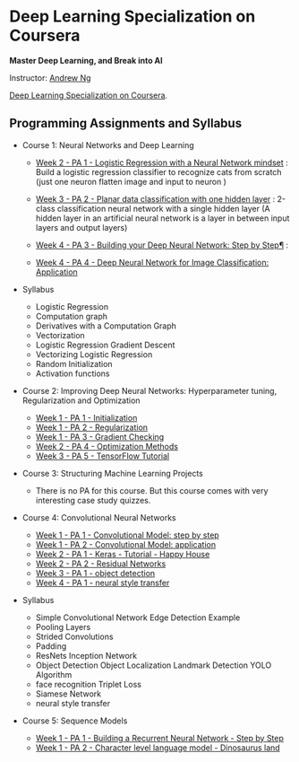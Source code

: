 # Deep Learning Specialization on Coursera

**Master Deep Learning, and Break into AI**

Instructor: [Andrew Ng](http://www.andrewng.org/)

 [Deep Learning Specialization on Coursera](https://www.coursera.org/specializations/deep-learning).

## Programming Assignments and Syllabus

- Course 1: Neural Networks and Deep Learning

  - [Week 2 - PA 1 - Logistic Regression with a Neural Network mindset](https://github.com/ironman-0-0-7/deep-learning-coursera/blob/master/Neural%20Networks%20and%20Deep%20Learning/Logistic%20Regression%20with%20a%20Neural%20Network%20mindset.ipynb)
  : Build a logistic regression classifier to recognize cats from scratch (just one neuron flatten image and input to neuron ) 
  
  - [Week 3 - PA 2 - Planar data classification with one hidden layer](https://github.com/ironman-0-0-7/deep-learning-coursera/blob/master/Neural%20Networks%20and%20Deep%20Learning/Planar%20data%20classification%20with%20one%20hidden%20layer.ipynb)
  : 2-class classification neural network with a single hidden layer (A hidden layer in an artificial neural network is a layer in between input layers and output layers)
  - [Week 4 - PA 3 - Building your Deep Neural Network: Step by Step¶](https://github.com/ironman-0-0-7/deep-learning-coursera/blob/master/Neural%20Networks%20and%20Deep%20Learning/Building%20your%20Deep%20Neural%20Network%20-%20Step%20by%20Step.ipynb)
  :
  - [Week 4 - PA 4 - Deep Neural Network for Image Classification: Application](https://github.com/ironman-0-0-7/deep-learning-coursera/blob/master/Neural%20Networks%20and%20Deep%20Learning/Deep%20Neural%20Network%20-%20Application.ipynb)
  

 - Syllabus
    -  Logistic Regression
    -  Computation graph
    -  Derivatives with a Computation Graph
    -  Vectorization
    -  Logistic Regression Gradient Descent
    -  Vectorizing Logistic Regression
    -  Random Initialization
    -  Activation functions
- Course 2: Improving Deep Neural Networks: Hyperparameter tuning, Regularization and Optimization

  - [Week 1 - PA 1 - Initialization](https://github.com/Kulbear/deep-learning-coursera/blob/master/Improving%20Deep%20Neural%20Networks%20Hyperparameter%20tuning%2C%20Regularization%20and%20Optimization/Initialization.ipynb)
  - [Week 1 - PA 2 - Regularization](https://github.com/Kulbear/deep-learning-coursera/blob/master/Improving%20Deep%20Neural%20Networks%20Hyperparameter%20tuning%2C%20Regularization%20and%20Optimization/Regularization.ipynb)
  - [Week 1 - PA 3 - Gradient Checking](https://github.com/Kulbear/deep-learning-coursera/blob/master/Improving%20Deep%20Neural%20Networks%20Hyperparameter%20tuning%2C%20Regularization%20and%20Optimization/Gradient%20Checking.ipynb)
  - [Week 2 - PA 4 - Optimization Methods](https://github.com/Kulbear/deep-learning-coursera/blob/master/Improving%20Deep%20Neural%20Networks%20Hyperparameter%20tuning%2C%20Regularization%20and%20Optimization/Optimization%20methods.ipynb)
  - [Week 3 - PA 5 - TensorFlow Tutorial](https://github.com/Kulbear/deep-learning-coursera/blob/master/Improving%20Deep%20Neural%20Networks%20Hyperparameter%20tuning%2C%20Regularization%20and%20Optimization/Tensorflow%20Tutorial.ipynb)

- Course 3: Structuring Machine Learning Projects

  - There is no PA for this course. But this course comes with very interesting case study quizzes.
  
- Course 4: Convolutional Neural Networks

  - [Week 1 - PA 1 - Convolutional Model: step by step](https://github.com/ironman-0-0-7/deep-learning-coursera/blob/master/Convolutional%20Neural%20Networks/Convolution%20model%20-%20Step%20by%20Step%20-%20v1.ipynb)
  - [Week 1 - PA 2 - Convolutional Model: application](https://github.com/ironman-0-0-7/deep-learning-coursera/blob/master/Convolutional%20Neural%20Networks/Convolution%20model%20-%20Application%20-%20v1.ipynb)
  - [Week 2 - PA 1 - Keras - Tutorial - Happy House](https://github.com/ironman-0-0-7/deep-learning-coursera/blob/master/Convolutional%20Neural%20Networks/Keras%20-%20Tutorial%20-%20Happy%20House%20v1.ipynb)
  - [Week 2 - PA 2 - Residual Networks](https://github.com/ironman-0-0-7/deep-learning-coursera/blob/master/Convolutional%20Neural%20Networks/Residual%20Networks%20-%20v1.ipynb)
  - [Week 3 - PA 1 - object detection ](https://github.com/ironman-0-0-7/deep-learning-coursera/blob/master/Convolutional%20Neural%20Networks/Autonomous_driving_application_Car_detection_v3a%20(1).ipynb)
  - [Week 4 - PA 1 - neural style transfer](https://github.com/ironman-0-0-7/deep-learning-coursera/blob/master/Convolutional%20Neural%20Networks/Art_Generation_with_Neural_Style_Transfer_v3a%20(1).ipynb)
 
 
 
 - Syllabus
    -  Simple Convolutional Network Edge Detection Example
    -  Pooling Layers
    -  Strided Convolutions
    -  Padding
    -  ResNets Inception Network
    -  Object Detection Object Localization  Landmark Detection YOLO Algorithm
    -  face recognition Triplet Loss
    -  Siamese Network
    -  neural style transfer
  
  
  
  
- Course 5: Sequence Models

  - [Week 1 - PA 1 - Building a Recurrent Neural Network - Step by Step](https://github.com/Kulbear/deep-learning-coursera/blob/master/Sequence%20Models/Building%20a%20Recurrent%20Neural%20Network%20-%20Step%20by%20Step%20-%20v2.ipynb)
  - [Week 1 - PA 2 - Character level language model - Dinosaurus land](https://github.com/Kulbear/deep-learning-coursera/blob/master/Sequence%20Models/Dinosaurus%20Island%20--%20Character%20level%20language%20model%20final%20-%20v3.ipynb)
